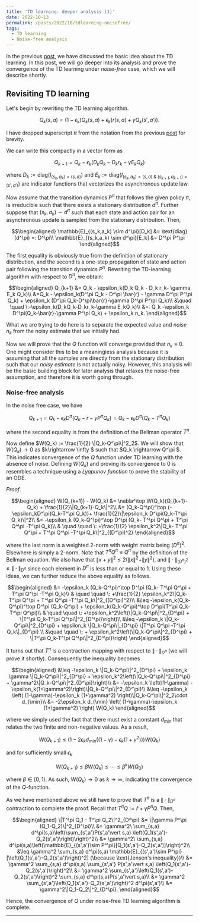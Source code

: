 ```yaml
---
title: 'TD learning: deeper analysis (1)'
date: 2022-10-13
permalink: /posts/2022/10/tdlearning-noisefree/
tags:
  - TD learning
  - Noise-free analysis
---
```


In the previous [post](https://mnjnsng.github.io/posts/2022/09/tdlearning/), we have discussed the basic idea about the TD learning. In this post, we will go deeper into its analysis and prove the convergence of the TD learning under *noise-free* case, which we will describe shortly.

## Revisiting TD learning

Let's begin by rewriting the TD learning algorithm.

$$Q_k(s,a) = (1-\epsilon_k)Q_k(s,a) + \epsilon_k(r(s,a) + \gamma Q_k(s',a')).$$

I have dropped superscript $\pi$ from the notation from the previous [post](https://mnjnsng.github.io/posts/2022/09/tdlearning/) for brevity.

We can write this compactly in a vector form as

$$Q_{k+1} = Q_k - \epsilon_k(D_k Q_k - D_k r_k- \gamma E_k Q_k)$$

where $D_k := \text{diag}(I_{(s_k,a_k) = (s,a)})$ and $E_k := \text{diag}(I_{(s_k,a_k) = (s,a)\: \&\:(s_{k+1},a_{k+1}) = (s',a')})$ are indicator functions that vectorizes the asynchronous update law.

Now assume that the transition dynamics $P^\pi$ that follows the given policy $\pi$, is irreducible such that there exists a stationary distribution $d^\pi$. Further suppose that $(s_k,a_k) \sim d^\pi$ such that each state and action pair for an asynchronous update is sampled from the stationary distribution. Then,

$$\begin{aligned}
\mathbb{E}_{(s_k,a_k) \sim d^\pi}[D_k] &= \text{diag}(d^\pi) =: D^\pi\\
\mathbb{E}_{(s_k,a_k) \sim d^\pi}[E_k] &= D^\pi P^\pi
\end{aligned}$$

The first equality is obviously true from the definition of stationary distribution, and the second is a one-step propagation of state and action pair following the transition dynamics $P^\pi$. Rewriting the TD-learning algorithm with respect to $D^\pi$, we obtain:

$$\begin{aligned}
Q_{k+1} &= Q_k - \epsilon_k(D_k Q_k - D_k r_k- \gamma E_k Q_k)\\
&=Q_k - \epsilon_k(D^\pi Q_k - D^\pi \bar{r} - \gamma D^\pi P^\pi Q_k) + \epsilon_k (D^\pi Q_k-D^\pi\bar{r}-\gamma D^\pi P^\pi Q_k)\\
&\quad \quad \:-\epsilon_k(D_kQ_k-D_kr_k-\gamma E_kQ_k)\\
&=: Q_k -\epsilon_k D^\pi(Q_k-\bar{r}-\gamma P^\pi Q_k) + \epsilon_k n_k.
\end{aligned}$$

What we are trying to do here is to separate the expected value and *noise* $n_k$ from the noisy estimate that we initially had.

Now we will prove that the $Q$ function will converge provided that $n_k\equiv 0$. One might consider this to be a meaningless analysis because it is assuming that all the samples are directly from the stationary distribution such that our *noisy estimate* is not actually noisy. However, this analysis will be the basic building block for later analysis that relaxes the noise-free assumption, and therefore it is worth going through.

### Noise-free analysis

In the noise free case, we have

$$Q_{k+1} =  Q_k -\epsilon_k D^\pi(Q_k-\bar{r}-\gamma P^\pi Q_k) = Q_k - \epsilon_k D^\pi(Q_k- T^\pi Q_k)$$

where the second equality is from the definition of the Bellman operator $T^\pi$.

Now define $W(Q_k) := \frac{1}{2} \|Q_k-Q^\pi\|^2_2$. We will show that $W(Q_k)\rightarrow 0$ as $k\rightarrow \infty $ such that $Q_k \rightarrow Q^\pi $. This indicates convergence of the $Q$ function under TD learning with the absence of noise. Defining $W(Q_k)$ and proving its convergence to $0$ is resembles a technique using a *Lyapunov function* to prove the stability of an ODE.

*Proof*.

$$\begin{aligned}
W(Q_{k+1}) - W(Q_k) &= \nabla^\top W(Q_k)(Q_{k+1}-Q_k) + \frac{1}{2}\|Q_{k+1}-Q_k\|^2\\
&= (Q_k-Q^\pi)^\top (-\epsilon_kD^\pi(Q_k-T^\pi Q_k))+ \frac{1}{2}\|\epsilon_k D^\pi(Q_k-T^\pi Q_k)\|^2\\
&= -\epsilon_k (Q_k-Q^\pi)^\top D^\pi (Q_k- T^\pi Q^\pi + T^\pi Q^\pi -T^\pi Q_k)\\
& \quad \quad \: +\frac{1}{2} \epsilon_k^2\|Q_k- T^\pi Q^\pi + T^\pi Q^\pi -T^\pi Q_k\|^2_{(D^\pi)^2}
\end{aligned}$$

where the last norm is a weighted 2-norm with weight matrix being $(D^\pi)^2$. Elsewhere is simply a 2-norm. Note that $T^\pi Q^\pi \equiv Q^\pi$ by the definition of the Bellman equation. We also have that $\|x+y\|^2 \leq 2(\|x\|^2+\|y\|^2)$, and $\|\cdot\|_{(D^\pi)^2} \leq \|\cdot\|_{D^\pi}$ since each element in $D^\pi$ is less than or equal to 1. Using these ideas, we can further reduce the above equality as follows.

$$\begin{aligned}
&= -\epsilon_k (Q_k-Q^\pi)^\top D^\pi (Q_k- T^\pi Q^\pi + T^\pi Q^\pi -T^\pi Q_k)\\
& \quad \quad \: +\frac{1}{2} \epsilon_k^2\|Q_k- T^\pi Q^\pi + T^\pi Q^\pi -T^\pi Q_k\|^2_{(D^\pi)^2}\\
&\leq -\epsilon_k(Q_k-Q^\pi)^\top D^\pi (Q_k-Q^\pi) + \epsilon_k(Q_k-Q^\pi)^\top D^\pi(T^\pi Q_k-T^\pi Q^\pi)\\
& \quad \quad \: +\epsilon_k^2\left(\|Q_k-Q^\pi\|^2_{D^\pi} + \|T^\pi Q_k-T^\pi Q^\pi\|^2_{D^\pi}\right)\\
&\leq -\epsilon_k \|Q_k-Q^\pi\|^2_{D^\pi} + \epsilon_k \|Q_k-Q^\pi\|_{D^\pi} \|T^\pi Q^\pi -T^\pi Q_k\|_{D^\pi} \\
&\quad \quad \: + \epsilon_k^2\left(\|Q_k-Q^\pi\|^2_{D^\pi} + \|T^\pi Q_k-T^\pi Q^\pi\|^2_{D^\pi}\right)
\end{aligned}$$

It turns out that $T^\pi$ is a contraction mapping with respect to $\|\cdot\|_{D^\pi}$ (we will prove it shortly). Consequently the inequality becomes

$$\begin{aligned}
&\leq -\epsilon_k \|Q_k-Q^\pi\|^2_{D^\pi} + \epsilon_k \gamma \|Q_k-Q^\pi\|^2_{D^\pi} + \epsilon_k^2\left(\|Q_k-Q^\pi\|^2_{D^\pi} + \gamma^2\|Q_k-Q^\pi\|^2_{D^\pi}\right)\\
&= -\epsilon_k \left((1-\gamma) - \epsilon_k(1+\gamma^2)\right)\|Q_k-Q^\pi\|^2_{D^\pi}\\
&\leq -\epsilon_k \left( (1-\gamma)-\epsilon_k (1+\gamma^2) \right)\|Q_k-Q^\pi\|^2_2\cdot d_{\min}\\
&= -2\epsilon_k d_{\min} \left( (1-\gamma)-\epsilon_k (1+\gamma^2) \right) W(Q_k)
\end{aligned}$$

where we simply used the fact that there must exist a constant $d_{\min}$ that relates the two finite and non-negative values. As a result,

$$ W(Q_{k+1})\leq \left(1-2\epsilon_k d_{\min} \left( (1-\gamma)-\epsilon_k (1+\gamma^2) \right)\right)W(Q_k) $$

and for sufficiently small $\epsilon_k$

$$W(Q_{k+1})\leq \beta W(Q_k) \leq \cdots \leq \beta^kW(Q_0)$$

where $\beta \in [0,1)$. As such, $W(Q_k)\rightarrow 0$ as $k\rightarrow \infty$, indicating the convergence of the $Q$-function.

As we have mentioned above we still have to prove that $T^\pi$ is a $\|\cdot\|_{D^\pi}$ contraction to complete the proof. Recall that $T^\pi Q := \bar{r}+\gamma P^\pi Q$. Then,

$$\begin{aligned}
\|T^\pi Q_1 - T^\pi Q_2\|^2_{D^\pi} &= \|\gamma P^\pi (Q_1-Q_2)\|^2_{D^\pi}\\
&= \gamma^2\ \sum_{s,a} d^\pi(s,a)\left(\sum_{s',a'}P(s',a'\vert s,a) \left(Q_1(s',a')-Q_2(s',a')\right)\right)^2\\
&= \gamma^2\ \sum_{s,a} d^\pi(s,a)\left(\mathbb{E}_{(s',a')\sim P^\pi}[Q_1(s',a')-Q_2(s',a')]\right)^2\\
&\leq \gamma^2 \sum_{s,a} d^\pi(s,a) \mathbb{E}_{(s',a')\sim P^\pi} [\left(Q_1(s',a')-Q_2(s',a')\right)^2] (\because \text{Jensen's inequality})\\
&= \gamma^2 \sum_{s,a} d^\pi(s,a) \sum_{s',a'} P(s',a'\vert s,a) \left(Q_1(s',a')-Q_2(s',a')\right)^2\\
&= \gamma^2 \sum_{s',a'}\left(Q_1(s',a')-Q_2(s',a')\right)^2 \sum_{s,a} d^\pi(s,a)P(s',a'\vert s,a)\\
&= \gamma^2 \sum_{s',a'}\left(Q_1(s',a')-Q_2(s',a')\right)^2 d^\pi(s',a')\\
&= \gamma^2\|Q_1-Q_2\|^2_{D^\pi}.
\end{aligned}$$

Hence, the convergence of $Q$ under noise-free TD learning algorithm is complete.

-----

